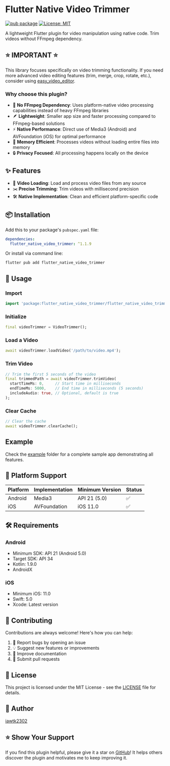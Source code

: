 # Flutter Native Video Trimmer

[![pub package](https://img.shields.io/pub/v/flutter_native_video_trimmer.svg)](https://pub.dev/packages/flutter_native_video_trimmer)
[![License: MIT](https://img.shields.io/badge/License-MIT-yellow.svg)](https://opensource.org/licenses/MIT)

A lightweight Flutter plugin for video manipulation using native code. Trim videos without FFmpeg dependency.

## ⭐️ IMPORTANT ⭐️

This library focuses specifically on video trimming functionality.
If you need more advanced video editing features (trim, merge, crop, rotate, etc.), consider using [easy_video_editor](https://pub.dev/packages/easy_video_editor).

### Why choose this plugin?

- 🚀 **No FFmpeg Dependency**: Uses platform-native video processing capabilities instead of heavy FFmpeg libraries
- 🪶 **Lightweight**: Smaller app size and faster processing compared to FFmpeg-based solutions
- ⚡️ **Native Performance**: Direct use of Media3 (Android) and AVFoundation (iOS) for optimal performance
- 📱 **Memory Efficient**: Processes videos without loading entire files into memory
- 🔒 **Privacy Focused**: All processing happens locally on the device

## ✨ Features

- 📼 **Video Loading**: Load and process video files from any source
- ✂️ **Precise Trimming**: Trim videos with millisecond precision
- 🛠️ **Native Implementation**: Clean and efficient platform-specific code

## 📦 Installation

Add this to your package's `pubspec.yaml` file:

```yaml
dependencies:
  flutter_native_video_trimmer: ^1.1.9
```

Or install via command line:

```bash
flutter pub add flutter_native_video_trimmer
```

## 🚀 Usage

### Import

```dart
import 'package:flutter_native_video_trimmer/flutter_native_video_trimmer.dart';
```

### Initialize

```dart
final videoTrimmer = VideoTrimmer();
```

### Load a Video

```dart
await videoTrimmer.loadVideo('/path/to/video.mp4');
```

### Trim Video

```dart
// Trim the first 5 seconds of the video
final trimmedPath = await videoTrimmer.trimVideo(
  startTimeMs: 0,     // Start time in milliseconds
  endTimeMs: 5000,    // End time in milliseconds (5 seconds)
  includeAudio: true, // Optional, default is true
);
```

### Clear Cache

```dart
// Clear the cache
await videoTrimmer.clearCache();
```

## Example

Check the [example](example) folder for a complete sample app demonstrating all features.

## 📱 Platform Support

| Platform | Implementation | Minimum Version | Status |
| -------- | -------------- | --------------- | ------ |
| Android  | Media3         | API 21 (5.0)    | ✅     |
| iOS      | AVFoundation   | iOS 11.0        | ✅     |

## 🛠️ Requirements

### Android

- Minimum SDK: API 21 (Android 5.0)
- Target SDK: API 34
- Kotlin: 1.9.0
- AndroidX

### iOS

- Minimum iOS: 11.0
- Swift: 5.0
- Xcode: Latest version

## 🤝 Contributing

Contributions are always welcome! Here's how you can help:

1. 🐛 Report bugs by opening an issue
2. 💡 Suggest new features or improvements
3. 📝 Improve documentation
4. 🔧 Submit pull requests

## 📄 License

This project is licensed under the MIT License - see the [LICENSE](LICENSE) file for details.

## 📧 Author

[iawtk2302](https://github.com/iawtk2302)

## ⭐ Show Your Support

If you find this plugin helpful, please give it a star on [GitHub](https://github.com/iawtk2302/flutter_native_video_trimmer)! It helps others discover the plugin and motivates me to keep improving it.
